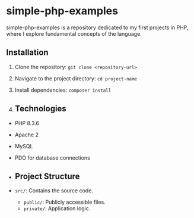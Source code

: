 # simple-php-examples
 simple-php-examples is a repository dedicated to my first projects in PHP, where I explore fundamental concepts of the language.

## Installation
1. Clone the repository: `git clone <repository-url>`
2. Navigate to the project directory: `cd project-name`
3. Install dependencies: `composer install`

4. ## Technologies
- PHP 8.3.6
- Apache 2
- MySQL
- PDO for database connections

- ## Project Structure
- `src/`: Contains the source code.
  - `public/`: Publicly accessible files.
  - `private/`: Application logic.
